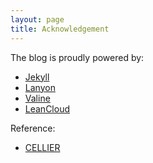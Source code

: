 ```yaml
---
layout: page
title: Acknowledgement
---
```


The blog is proudly powered by:
- [Jekyll](https://jekyllrb.com/)
- [Lanyon](https://github.com/poole/lanyon)
- [Valine](https://valine.js.org)
- [LeanCloud](https://leancloud.cn/)

Reference:
- [CELLIER](http://cellier.me/)
